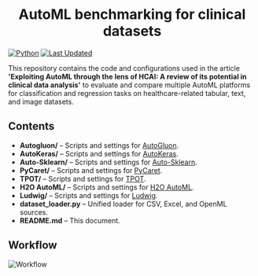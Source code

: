 <h1 align="center"> AutoML benchmarking for clinical datasets </h1>

[![Python](https://img.shields.io/badge/Python-3.8%2B-blue)](https://www.python.org)
[![Last Updated](https://img.shields.io/badge/Last%20Updated-April%202025-green)]()

This repository contains the code and configurations used in the article **'Exploiting AutoML through the lens of HCAI: A review of its potential in clinical data analysis'** to evaluate and compare multiple AutoML platforms for classification and regression tasks on healthcare-related tabular, text, and image datasets.

## Contents

- **Autogluon/** – Scripts and settings for [AutoGluon](https://auto.gluon.ai/).  
- **AutoKeras/** – Scripts and settings for [AutoKeras](https://autokeras.com/).  
- **Auto-Sklearn/** – Scripts and settings for [Auto-Sklearn](https://automl.github.io/auto-sklearn/master/).  
- **PyCaret/** – Scripts and settings for [PyCaret](https://pycaret.org/).  
- **TPOT/** – Scripts and settings for [TPOT](http://epistasislab.github.io/tpot/).  
- **H2O AutoML/** – Scripts and settings for [H2O AutoML](https://docs.h2o.ai/h2o/latest-stable/h2o-docs/automl.html).  
- **Ludwig/** – Scripts and settings for [Ludwig](https://ludwig.ai/).  
- **dataset_loader.py** – Unified loader for CSV, Excel, and OpenML sources.  
- **README.md** – This document.

## Workflow

![Workflow](https://github.com/user-attachments/assets/e8f1d336-77ef-4ceb-9942-7546709227df)
